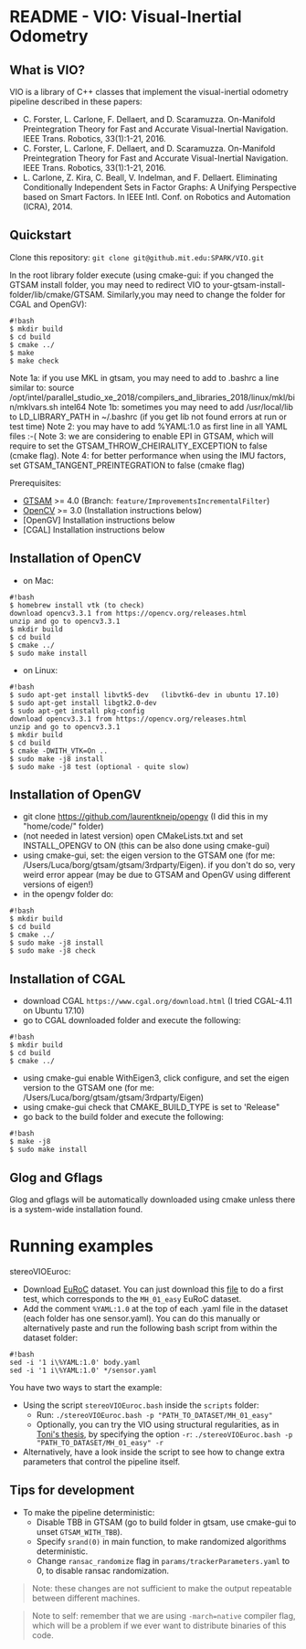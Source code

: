 README - VIO: Visual-Inertial Odometry
======================================

What is VIO?
------------

VIO is a library of C++ classes that implement the visual-inertial odometry pipeline described in these papers:
 
 - C. Forster, L. Carlone, F. Dellaert, and D. Scaramuzza. On-Manifold Preintegration Theory for Fast and Accurate Visual-Inertial Navigation. IEEE Trans. Robotics, 33(1):1-21, 2016.
 - C. Forster, L. Carlone, F. Dellaert, and D. Scaramuzza. On-Manifold Preintegration Theory for Fast and Accurate Visual-Inertial Navigation. IEEE Trans. Robotics, 33(1):1-21, 2016.
 - L. Carlone, Z. Kira, C. Beall, V. Indelman, and F. Dellaert. Eliminating Conditionally Independent Sets in Factor Graphs: A Unifying Perspective based on Smart Factors. In IEEE Intl. Conf. on Robotics and Automation (ICRA), 2014.

Quickstart
----------

Clone this repository: `git clone git@github.mit.edu:SPARK/VIO.git`

In the root library folder execute (using cmake-gui: if you changed the GTSAM install folder, you may need to redirect VIO to your-gtsam-install-folder/lib/cmake/GTSAM. Similarly,you may need to change the folder for CGAL and OpenGV):

```
#!bash
$ mkdir build
$ cd build
$ cmake ../
$ make
$ make check
```

Note 1a: if you use MKL in gtsam, you may need to add to .bashrc a line similar to: source /opt/intel/parallel_studio_xe_2018/compilers_and_libraries_2018/linux/mkl/bin/mklvars.sh intel64
Note 1b: sometimes you may need to add /usr/local/lib to LD_LIBRARY_PATH in ~/.bashrc (if you get lib not found errors at run or test time)
Note 2: you may have to add %YAML:1.0 as first line in all YAML files :-(
Note 3: we are considering to enable EPI in GTSAM, which will require to set the GTSAM_THROW_CHEIRALITY_EXCEPTION to false (cmake flag).
Note 4: for better performance when using the IMU factors, set GTSAM_TANGENT_PREINTEGRATION to false (cmake flag) 

Prerequisites:

- [GTSAM](https://bitbucket.org/gtborg/gtsam/overview/) >= 4.0 (Branch: `feature/ImprovementsIncrementalFilter`)
- [OpenCV](https://opencv.org/opencv-3-0.html) >= 3.0 (Installation instructions below)
- [OpenGV] Installation instructions below 
- [CGAL] Installation instructions below

Installation of OpenCV
----------------------
- on Mac:
```
#!bash
$ homebrew install vtk (to check)
download opencv3.3.1 from https://opencv.org/releases.html
unzip and go to opencv3.3.1
$ mkdir build
$ cd build
$ cmake ../
$ sudo make install
```
- on Linux:
```
#!bash
$ sudo apt-get install libvtk5-dev   (libvtk6-dev in ubuntu 17.10)
$ sudo apt-get install libgtk2.0-dev 
$ sudo apt-get install pkg-config
download opencv3.3.1 from https://opencv.org/releases.html
unzip and go to opencv3.3.1
$ mkdir build
$ cd build
$ cmake -DWITH_VTK=On ..
$ sudo make -j8 install
$ sudo make -j8 test (optional - quite slow)
```

Installation of OpenGV
----------------------
- git clone https://github.com/laurentkneip/opengv (I did this in my "home/code/" folder)
- (not needed in latest version) open CMakeLists.txt and set INSTALL_OPENGV to ON (this can be also done using cmake-gui)
- using cmake-gui, set: the eigen version to the GTSAM one (for me: /Users/Luca/borg/gtsam/gtsam/3rdparty/Eigen). if you don't do so, very weird error appear (may be due to GTSAM and OpenGV using different versions of eigen!)
- in the opengv folder do:

```
#!bash
$ mkdir build
$ cd build
$ cmake ../
$ sudo make -j8 install
$ sudo make -j8 check
```

Installation of CGAL
----------------------
- download CGAL `https://www.cgal.org/download.html` (I tried CGAL-4.11 on Ubuntu 17.10)
- go to CGAL downloaded folder and execute the following:

```
#!bash
$ mkdir build
$ cd build
$ cmake ../
```
- using cmake-gui enable WithEigen3, click configure, and set the eigen version to the GTSAM one (for me: /Users/Luca/borg/gtsam/gtsam/3rdparty/Eigen)
- using cmake-gui check that CMAKE_BUILD_TYPE is set to 'Release" 
- go back to the build folder and execute the following:

```
#!bash
$ make -j8 
$ sudo make install
```

Glog and Gflags
----------------------
Glog and gflags will be automatically downloaded using cmake unless there is a system-wide installation found.

Running examples
======================

stereoVIOEuroc:
- Download [EuRoC](http://projects.asl.ethz.ch/datasets/doku.php?id=kmavvisualinertialdatasets) dataset. You can just download this [file](http://robotics.ethz.ch/~asl-datasets/ijrr_euroc_mav_dataset/machine_hall/MH_01_easy/MH_01_easy.zip) to do a first test, which corresponds to the ```MH_01_easy``` EuRoC dataset.
- Add the comment ```%YAML:1.0``` at the top of each .yaml file in the dataset (each folder has one sensor.yaml). You can do this manually or alternatively paste and run the following bash script from within the dataset folder:
```
#!bash
sed -i '1 i\%YAML:1.0' body.yaml
sed -i '1 i\%YAML:1.0' */sensor.yaml
```
You have two ways to start the example:
- Using the script ```stereoVIOEuroc.bash``` inside the ```scripts``` folder:
  - Run: ```./stereoVIOEuroc.bash -p "PATH_TO_DATASET/MH_01_easy"```
  - Optionally, you can try the VIO using structural regularities, as in [Toni's thesis](https://www.research-collection.ethz.ch/handle/20.500.11850/297645), by specifying the option ```-r```: ```./stereoVIOEuroc.bash -p "PATH_TO_DATASET/MH_01_easy" -r```
- Alternatively, have a look inside the script to see how to change extra parameters that control the pipeline itself.

Tips for development
----------------------
- To make the pipeline deterministic:
    - Disable TBB in GTSAM (go to build folder in gtsam, use cmake-gui to unset ```GTSAM_WITH_TBB```).
    - Specify ```srand(0)``` in main function, to make randomized algorithms deterministic.
    - Change ```ransac_randomize``` flag in ```params/trackerParameters.yaml``` to 0, to disable ransac randomization.

> Note: these changes are not sufficient to make the output repeatable between different machines.

> Note to self: remember that we are using ```-march=native``` compiler flag, which will be a problem if we ever want to distribute binaries of this code.
